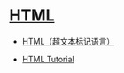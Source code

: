 # [HTML](https://developer.mozilla.org/en-US/docs/Web/HTML)

+ [HTML（超文本标记语言）](https://developer.mozilla.org/zh-CN/docs/Web/HTML)

+ [HTML Tutorial](https://www.w3schools.com/html/default.asp)
